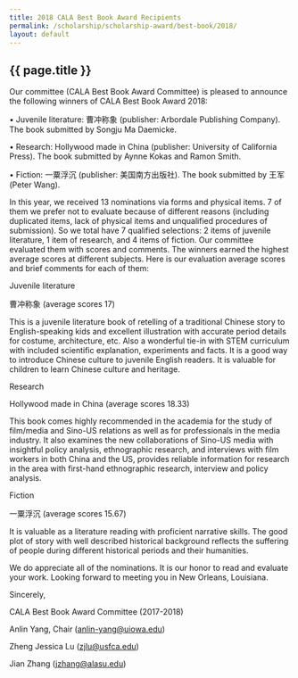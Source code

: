 ```yaml
---
title: 2018 CALA Best Book Award Recipients
permalink: /scholarship/scholarship-award/best-book/2018/
layout: default
---
```

## {{ page.title }}

Our committee (CALA Best Book Award Committee) is pleased to announce the following winners of CALA Best Book Award 2018:

 

•         Juvenile literature: 曹冲称象 (publisher: Arbordale Publishing Company). The book submitted by Songju Ma Daemicke.

•         Research: Hollywood made in China (publisher: University of California Press). The book submitted by Aynne Kokas and Ramon Smith.

•         Fiction: 一粟浮沉 (publisher: 美国南方出版社). The book submitted by 王军 (Peter Wang).

 

In this year, we received 13 nominations via forms and physical items. 7 of them we prefer not to evaluate because of different reasons (including duplicated items, lack of physical items and unqualified procedures of submission). So we total have 7 qualified selections: 2 items of juvenile literature, 1 item of research, and 4 items of fiction. Our committee evaluated them with scores and comments. The winners earned the highest average scores at different subjects. Here is our evaluation average scores and brief comments for each of them:

 

Juvenile literature

曹冲称象 (average scores 17)

This is a juvenile literature book of retelling of a traditional Chinese story to English-speaking kids and excellent illustration with accurate period details for costume, architecture, etc. Also a wonderful tie-in with STEM curriculum with included scientific explanation, experiments and facts. It is a good way to introduce Chinese culture to juvenile English readers. It is valuable for children to learn Chinese culture and heritage.

 

Research

Hollywood made in China (average scores 18.33)

This book comes highly recommended in the academia for the study of film/media and Sino-US relations as well as for professionals in the media industry. It also examines the new collaborations of Sino-US media with insightful policy analysis, ethnographic research, and interviews with film workers in both China and the US, provides reliable information for research in the area with first-hand ethnographic research, interview and policy analysis.

 

 

Fiction

一粟浮沉 (average scores 15.67)

It is valuable as a literature reading with proficient narrative skills. The good plot of story with well described historical background reflects the suffering of people during different historical periods and their humanities.

 

We do appreciate all of the nominations. It is our honor to read and evaluate your work. Looking forward to meeting you in New Orleans, Louisiana.

 

Sincerely,

 

CALA Best Book Award Committee (2017-2018)

Anlin Yang, Chair (anlin-yang@uiowa.edu)

Zheng Jessica Lu (zjlu@usfca.edu)

Jian Zhang (jzhang@alasu.edu)